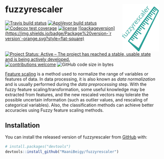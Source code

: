 
<!-- README.md is generated from README.Rmd. Please edit that file -->

# fuzzyrescaler <img src="./man/figures/logo.svg" align="right" width="120" />

<!-- badges: start -->
[![Travis build status](https://travis-ci.org/MaaniBeigy/fuzzyrescaler.svg?branch=master)](https://travis-ci.org/MaaniBeigy/fuzzyrescaler)
[![AppVeyor build status](https://ci.appveyor.com/api/projects/status/github/MaaniBeigy/fuzzyrescaler?branch=master&svg=true)](https://ci.appveyor.com/project/MaaniBeigy/fuzzyrescaler)
[![Codecov test coverage](https://codecov.io/gh/MaaniBeigy/fuzzyrescaler/branch/master/graph/badge.svg)](https://codecov.io/gh/MaaniBeigy/fuzzyrescaler?branch=master)
[![license](https://img.shields.io/badge/license-GPL--3-blue.svg)](https://www.gnu.org/licenses/gpl-3.0.en.html)
[![packageversion](https://img.shields.io/badge/Package%20version-`r version`-orange.svg?style=flat-square)](commits/master)
[![Project Status: Active – The project has reached a stable, usable state and is being actively developed.](https://www.repostatus.org/badges/latest/active.svg)](https://www.repostatus.org/#active)
[![contributions welcome](<https://img.shields.io/badge/contributions-welcome-brightgreen.svg?style=flat>)](<https://github.com/MaaniBeigy/fuzzyrescaler/issues>)
![GitHub code size in bytes](https://img.shields.io/github/languages/code-size/MaaniBeigy/fuzzyrescaler?color=brightgreen)
<!-- badges: end -->

[Feature scaling](https://en.wikipedia.org/wiki/Feature_scaling) is a
method used to normalize the range of variables or features of data. In
data processing, it is also known as *data normalization* and is usually
performed during the *data preprocessing* step. With the fuzzy feature
scaling/transformation, some useful knowledge may be extracted from
features, and the new rescaled vectors may tolerate the possible
uncertain information (such as outlier values, and rescaling of
categorical variables). Also, the classification methods can achieve
better accuracies using Fuzzy feature scaling methods.

## Installation

You can install the released version of fuzzyrescaler from
[GitHub](https://github.com/) with:

``` r
# install.packages("devtools")
devtools::install_github("MaaniBeigy/fuzzyrescaler")
```
